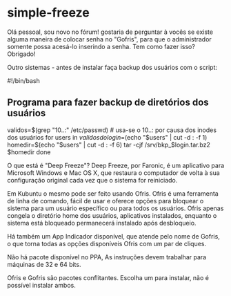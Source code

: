 # simple-freeze

Olá pessoal, sou novo no fórum! gostaria de perguntar à vocês se existe alguma maneira de colocar senha no "Gofris", para que o administrador somente possa acesá-lo inserindo a senha. Tem como fazer isso? Obrigado!


Outro sistemas - antes de instalar faça backup dos usuários com o script:

#!/bin/bash
##   Programa para fazer backup de diretórios dos usuários
validos=$(grep "10..:" /etc/passwd) # usa-se o 10..: por causa dos inodes dos usuários
for users in $validos
do
   login=$(echo "$users" | cut -d : -f 1)
   homedir=$(echo "$users" | cut -d : -f 6)
   tar -cjf /srv/bkp_$login.tar.bz2 $homedir
done

O que está é "Deep Freeze"? Deep Freeze, por Faronic, é um aplicativo para Microsoft Windows e Mac OS X, que restaura o computador de volta à sua configuração original cada vez que o sistema for reiniciado.

Em Kubuntu o mesmo pode ser feito usando Ofris. Ofris é uma ferramenta de linha de comando, fácil de usar e oferece opções para bloquear o sistema para um usuário específico ou para todos os usuários. Ofris apenas congela o diretório home dos usuários, aplicativos instalados, enquanto o sistema está bloqueado permanecerá instalado após desbloqueio.

Há também um App Indicador disponível, que atende pelo nome de Gofris, o que torna todas as opções disponíveis Ofris com um par de cliques.

Não há pacote disponível no PPA, As instruções devem trabalhar para máquinas de 32 e 64 bits.

Ofris e Gofris são pacotes conflitantes. Escolha um para instalar, não é possível instalar ambos.
